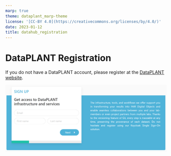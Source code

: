 ```yaml
---
marp: true
theme: dataplant_marp-theme
license: '[CC-BY 4.0](https://creativecommons.org/licenses/by/4.0/)'
date: 2023-01-12
title: datahub_registration
---
```


# DataPLANT Registration

If you do not have a DataPLANT account, please register at the [DataPLANT website](<https://register.nfdi4plants.org>).

![w:800](../../img/dataplant_registration.png)
